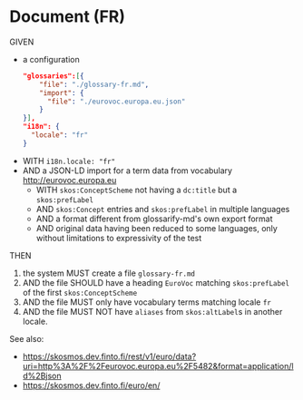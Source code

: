 # Document (FR)

GIVEN

- a configuration
  ~~~json
  "glossaries":[{
      "file": "./glossary-fr.md",
      "import": {
        "file": "./eurovoc.europa.eu.json"
      }
  }],
  "i18n": {
    "locale": "fr"
  }
  ~~~
- WITH `i18n.locale: "fr"`
- AND a JSON-LD import for a term data from vocabulary http://eurovoc.europa.eu
  - WITH `skos:ConceptScheme` not having a `dc:title` but a `skos:prefLabel`
  - AND `skos:Concept` entries and `skos:prefLabel` in multiple languages
  - AND a format different from glossarify-md's own export format
  - AND original data having been reduced to some languages, only
    without limitations to expressivity of the test

THEN

1. the system MUST create a file `glossary-fr.md`
1. AND the file SHOULD have a heading `EuroVoc` matching `skos:prefLabel` of the first `skos:ConceptScheme`
1. AND the file MUST only have vocabulary terms matching locale `fr`
1. AND the file MUST NOT have `aliases` from `skos:altLabel`s in another locale.

See also:

- https://skosmos.dev.finto.fi/rest/v1/euro/data?uri=http%3A%2F%2Feurovoc.europa.eu%2F5482&format=application/ld%2Bjson
- https://skosmos.dev.finto.fi/euro/en/
